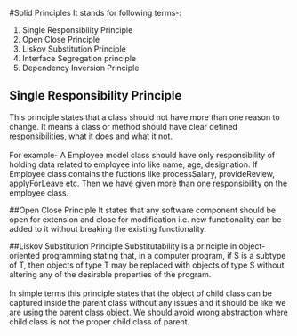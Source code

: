 #Solid Principles
It stands for following terms-:
1. Single Responsibility Principle
2. Open Close Principle
3. Liskov Substitution Principle
4. Interface Segregation principle
5. Dependency Inversion Principle
## Single Responsibility Principle
This principle states that a class should not have more than one reason to change.
It means a class or method should have clear defined responsibilities, what it does 
and what it not.<br/><br/>
For example- A Employee model class should have only responsibility of holding data
related to employee info like name, age, designation.
If Employee class contains the fuctions like processSalary, provideReview, applyForLeave etc.
Then we have given more than one responsibility on the employee class.

##Open Close Principle
It states that any software component should be open for extension and close for modification i.e.
new functionality can be added to it without breaking the existing functionality.

##Liskov Substitution Principle
Substitutability is a principle in object-oriented programming stating that, in a computer program,
if S is a subtype of T, then objects of type T may be replaced with objects of type S without altering 
any of the desirable properties of the program.<br/><br/>
In simple terms this principle states that the object of child class can be captured inside 
the parent class without any issues and it should be like we are using the parent class object.
We should avoid wrong abstraction where child class is not the proper child class of parent.
